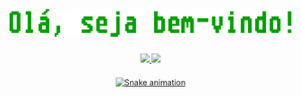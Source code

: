 <div align="center">
 <img src="https://github.com/Victor001021/Victor001021/raw/main/c8cf94ac74b5a43796091505bbc5cfc2.png"
</div>
<br>
<br>
<div align="center" style="display:inline_block;padding:10px;margin:auto">
<a href="https://github.com/Victor001021">
<img  height="137px" src="https://github-readme-stats.vercel.app/api/top-langs/?username=Victor001021&layout=compact&langs_count=7&theme=dark&count_private=true&bg_color=000000&border_color=00a000&icon_color=00a000&title_color=00a000&text_color=00a000&hide_border=true"/>
<img  height="137px" src="https://github-readme-stats.vercel.app/api?username=Victor001021&show_icons=true&theme=dark&include_all_commits=true&count_private=true&bg_color=000000&border_color=00a000&icon_color=00a000&title_color=00a000&text_color=00a000&hide_border=true"/>
</div>
 
<div align="center">
 
 ![Snake animation](https://github.com/Victor001021/Victor001021/blob/output/github-contribution-grid-snake.svg)
 
</div>

<!--
**Victor001021/Victor001021** is a ✨ _special_ ✨ repository because its `README.md` (this file) appears on your GitHub profile.

Here are some ideas to get you started:

- 🔭 I’m currently working on ...
- 🌱 I’m currently learning ...
- 👯 I’m looking to collaborate on ...
- 🤔 I’m looking for help with ...
- 💬 Ask me about ...
- 📫 How to reach me: ...
- 😄 Pronouns: ...
- ⚡ Fun fact: ...
-->
